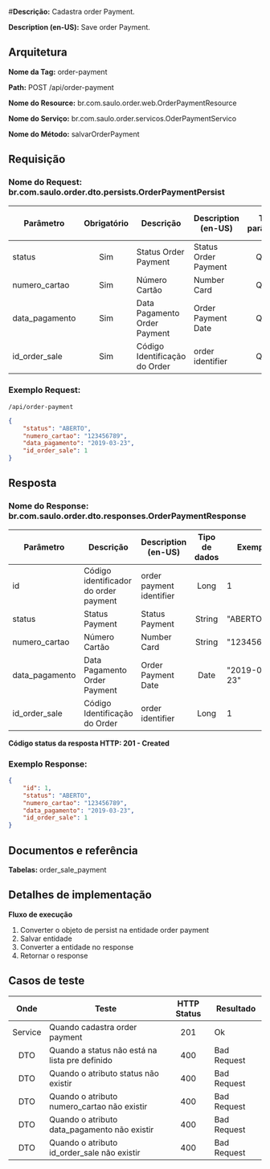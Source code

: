 #**Descrição:** Cadastra order Payment.

**Description (en-US):** Save order Payment.

## **Arquitetura**

**Nome da Tag:** order-payment

**Path:** POST /api/order-payment

**Nome do Resource:** br.com.saulo.order.web.OrderPaymentResource

**Nome do Serviço:** br.com.saulo.order.servicos.OderPaymentServico

**Nome do Método:** salvarOrderPayment

## **Requisição**

### **Nome do Request:** br.com.saulo.order.dto.persists.OrderPaymentPersist

|Parâmetro | Obrigatório | Descrição | Description (en-US) | Tipo parâmetro | Tipo de dados | Exemplo | Validador |
|---|:---:|---|---|:---:|:---:|---|---|
| status | Sim | Status Order Payment |  Status Order Payment | Query | String | "ABERTO" | MAX(50)|
| numero_cartao | Sim | Número Cartão | Number Card | Query | String | "123456789" | |
| data_pagamento | Sim | Data Pagamento Order Payment | Order Payment Date | Query | Date | "2019-03-23" | |
| id_order_sale | Sim | Código Identificação do Order | order identifier | Query | Long | 1 |



### **Exemplo Request:**
```
/api/order-payment
```
```json
{
	"status": "ABERTO",
    "numero_cartao": "123456789",
	"data_pagamento": "2019-03-23",
	"id_order_sale": 1
}
```

## **Resposta**

### **Nome do Response:** br.com.saulo.order.dto.responses.OrderPaymentResponse

|Parâmetro | Descrição | Description (en-US) | Tipo de dados | Exemplo |
|---|---|---|:---:|---|
| id | Código identificador do order payment| order payment identifier | Long | 1 | 
| status | Status Payment | Status Payment | String | "ABERTO" | 
| numero_cartao | Número Cartão | Number Card | String | "123456789" |
| data_pagamento | Data Pagamento Order Payment | Order Payment Date | Date | "2019-03-23" |
| id_order_sale | Código Identificação do Order | order identifier | Long | 1 |

**Código status da resposta HTTP: 201 - Created**

### **Exemplo Response:**
```json
{
    "id": 1,
	"status": "ABERTO",
    "numero_cartao": "123456789",
	"data_pagamento": "2019-03-23",
	"id_order_sale": 1
}
```

## **Documentos e referência**

**Tabelas:** order_sale_payment

## **Detalhes de implementação**

**Fluxo de execução**

1. Converter o objeto de persist na entidade order payment
2. Salvar entidade
3. Converter a entidade no response
4. Retornar o response

## **Casos de teste**

| Onde | Teste | HTTP Status | Resultado |
| :---: | --- | :---: | --- |
| Service | Quando cadastra order payment | 201 | Ok |
| DTO | Quando a status não está na lista pre definido|  400 | Bad Request |
| DTO | Quando o atributo status não existir | 400 | Bad Request |
| DTO | Quando o atributo numero_cartao não existir | 400 | Bad Request |
| DTO | Quando o atributo data_pagamento não existir | 400 | Bad Request |
| DTO | Quando o atributo id_order_sale não existir | 400 | Bad Request |
